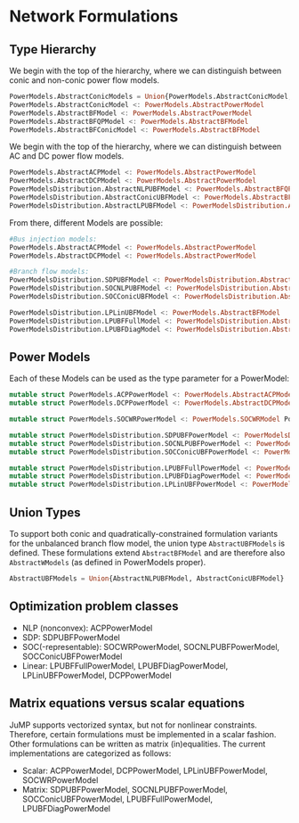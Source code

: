 # Network Formulations

## Type Hierarchy
We begin with the top of the hierarchy, where we can distinguish between conic and non-conic power flow models.
```julia
PowerModels.AbstractConicModels = Union{PowerModels.AbstractConicModel, PowerModels.AbstractBFConicModel}
PowerModels.AbstractConicModel <: PowerModels.AbstractPowerModel
PowerModels.AbstractBFModel <: PowerModels.AbstractPowerModel
PowerModels.AbstractBFQPModel <: PowerModels.AbstractBFModel
PowerModels.AbstractBFConicModel <: PowerModels.AbstractBFModel
```

We begin with the top of the hierarchy, where we can distinguish between AC and DC power flow models.
```julia
PowerModels.AbstractACPModel <: PowerModels.AbstractPowerModel
PowerModels.AbstractDCPModel <: PowerModels.AbstractPowerModel
PowerModelsDistribution.AbstractNLPUBFModel <: PowerModels.AbstractBFQPModel
PowerModelsDistribution.AbstractConicUBFModel <: PowerModels.AbstractBFConicModel
PowerModelsDistribution.AbstractLPUBFModel <: PowerModelsDistribution.AbstractNLPUBFModel
```

From there, different Models are possible:
```julia
#Bus injection models:
PowerModels.AbstractACPModel <: PowerModels.AbstractPowerModel
PowerModels.AbstractDCPModel <: PowerModels.AbstractPowerModel

#Branch flow models:
PowerModelsDistribution.SDPUBFModel <: PowerModelsDistribution.AbstractConicUBFModel
PowerModelsDistribution.SOCNLPUBFModel <: PowerModelsDistribution.AbstractNLPUBFModel
PowerModelsDistribution.SOCConicUBFModel <: PowerModelsDistribution.AbstractConicUBFModel

PowerModelsDistribution.LPLinUBFModel <: PowerModels.AbstractBFModel
PowerModelsDistribution.LPUBFFullModel <: PowerModelsDistribution.AbstractLPUBFModel
PowerModelsDistribution.LPUBFDiagModel <: PowerModelsDistribution.AbstractLPUBFModel
```

## Power Models
Each of these Models can be used as the type parameter for a PowerModel:
```julia
mutable struct PowerModels.ACPPowerModel <: PowerModels.AbstractACPModel PowerModels.@pm_fields end
mutable struct PowerModels.DCPPowerModel <: PowerModels.AbstractDCPModel PowerModels.@pm_fields end

mutable struct PowerModels.SOCWRPowerModel <: PowerModels.SOCWRModel PowerModels.@pm_fields end

mutable struct PowerModelsDistribution.SDPUBFPowerModel <: PowerModelsDistribution.SDPUBFModel PowerModels.@pm_fields end
mutable struct PowerModelsDistribution.SOCNLPUBFPowerModel <: PowerModelsDistribution.SOCNLPUBFModel PowerModels.@pm_fields end
mutable struct PowerModelsDistribution.SOCConicUBFPowerModel <: PowerModelsDistribution.SOCConicUBFModel PowerModels.@pm_fields end

mutable struct PowerModelsDistribution.LPUBFFullPowerModel <: PowerModelsDistribution.LPUBFFullModel PowerModels.@pm_fields end
mutable struct PowerModelsDistribution.LPUBFDiagPowerModel <: PowerModelsDistribution.LPUBFDiagModel PowerModels.@pm_fields end
mutable struct PowerModelsDistribution.LPLinUBFPowerModel <: PowerModelsDistribution.LPLinUBFModel PowerModels.@pm_fields end
```

## Union Types

To support both conic and quadratically-constrained formulation variants for the unbalanced branch flow model, the union type `AbstractUBFModels` is defined. These formulations extend `AbstractBFModel` and are therefore also `AbstractWModels` (as defined in PowerModels proper).

```julia
AbstractUBFModels = Union{AbstractNLPUBFModel, AbstractConicUBFModel}
```

## Optimization problem classes
- NLP (nonconvex): ACPPowerModel
- SDP: SDPUBFPowerModel
- SOC(-representable): SOCWRPowerModel, SOCNLPUBFPowerModel, SOCConicUBFPowerModel
- Linear: LPUBFFullPowerModel, LPUBFDiagPowerModel, LPLinUBFPowerModel, DCPPowerModel


## Matrix equations versus scalar equations
JuMP supports vectorized syntax, but not for nonlinear constraints. Therefore, certain formulations must be implemented in a scalar fashion. Other formulations can be written as matrix (in)equalities. The current implementations are categorized as follows:
- Scalar: ACPPowerModel, DCPPowerModel, LPLinUBFPowerModel, SOCWRPowerModel
- Matrix: SDPUBFPowerModel, SOCNLPUBFPowerModel, SOCConicUBFPowerModel, LPUBFFullPowerModel, LPUBFDiagPowerModel
